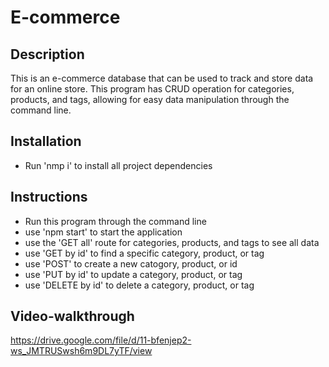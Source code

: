 # E-commerce

## Description
This is an e-commerce database that can be used to track and store data for an online store. This program has CRUD operation for categories, products, and tags, allowing for easy data manipulation through the command line.

## Installation
- Run 'nmp i' to install all project dependencies 

## Instructions
- Run this program through the command line
- use 'npm start' to start the application  
- use the 'GET all' route for categories, products, and tags to see all data
- use 'GET by id' to find a specific category, product, or tag
- use 'POST' to create a new catogory, product, or id 
- use 'PUT by id' to update a category, product, or tag
- use 'DELETE by id' to delete a category, product, or tag

## Video-walkthrough
https://drive.google.com/file/d/11-bfenjep2-ws_JMTRUSwsh6m9DL7yTF/view
